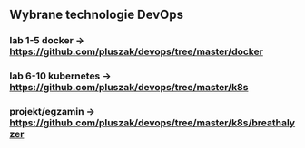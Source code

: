 ## Wybrane technologie DevOps

### lab 1-5 docker -> https://github.com/pIuszak/devops/tree/master/docker
### lab 6-10 kubernetes -> https://github.com/pIuszak/devops/tree/master/k8s
### projekt/egzamin -> https://github.com/pIuszak/devops/tree/master/k8s/breathalyzer
